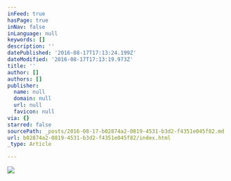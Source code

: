 ```yaml
---
inFeed: true
hasPage: true
inNav: false
inLanguage: null
keywords: []
description: ''
datePublished: '2016-08-17T17:13:24.199Z'
dateModified: '2016-08-17T17:13:19.973Z'
title: ''
author: []
authors: []
publisher:
  name: null
  domain: null
  url: null
  favicon: null
via: {}
starred: false
sourcePath: _posts/2016-08-17-b02874a2-0819-4531-b3d2-f4351e045f82.md
url: b02874a2-0819-4531-b3d2-f4351e045f82/index.html
_type: Article

---
```

![](https://the-grid-user-content.s3-us-west-2.amazonaws.com/0cafda32-2a01-4112-b392-fe90002b7165.jpg)